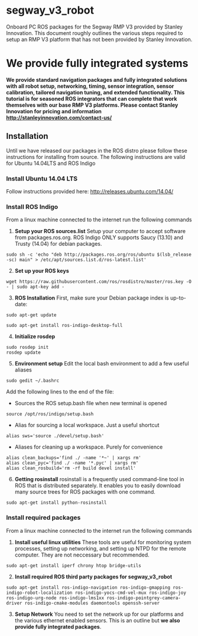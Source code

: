 # segway_v3_robot
Onboard PC ROS packages for the Segway RMP V3 provided by Stanley Innovation. This document roughly outlines the various steps required to setup an RMP V3 platform that has not been provided by Stanley Innovation.

# We provide fully integrated systems
**We provide standard navigation packages and fully integrated solutions with all robot setup, networking, timing, sensor integration, sensor calibration, tailored navigation tuning, and extended functionality. This tutorial is for seasoned ROS integrators that can complete that work themselves with our base RMP V3 platforms. Please contact Stanley Innovation for pricing and information http://stanleyinnovation.com/contact-us/**

## Installation
Until we have released our packages in the ROS distro please follow these instructions for installing from source. The following instructions are valid for Ubuntu 14.04LTS and ROS Indigo

### Install Ubuntu 14.04 LTS
Follow instructions provided here:
http://releases.ubuntu.com/14.04/

### Install ROS Indigo
From a linux machine connected to the internet run the following commands
1. **Setup your ROS sources.list**
Setup your computer to accept software from packages.ros.org. ROS Indigo ONLY supports Saucy (13.10) and Trusty (14.04) for debian packages.
```
sudo sh -c 'echo "deb http://packages.ros.org/ros/ubuntu $(lsb_release -sc) main" > /etc/apt/sources.list.d/ros-latest.list'
```
2. **Set up your ROS keys**
```
wget https://raw.githubusercontent.com/ros/rosdistro/master/ros.key -O - | sudo apt-key add -
```
3. **ROS Installation**
First, make sure your Debian package index is up-to-date:
```
sudo apt-get update
```
```
sudo apt-get install ros-indigo-desktop-full
```
4. **Initialize rosdep**
```
sudo rosdep init
rosdep update
```
5. **Environment setup**
Edit the local bash environment to add a few useful aliases
```
sudo gedit ~/.bashrc
```
Add the following lines to the end of the file:
* Sources the ROS setup.bash file when new terminal is opened
```
source /opt/ros/indigo/setup.bash
```
* Alias for sourcing a local workspace. Just a useful shortcut
```
alias sws='source ./devel/setup.bash'
```
* Aliases for cleaning up a workspace. Purely for convenience
```
alias clean_backups='find ./ -name '*~' | xargs rm'
alias clean_pyc='find ./ -name '*.pyc' | xargs rm'
alias clean_rosbuild='rm -rf build devel install'
```
6. **Getting rosinstall**
rosinstall is a frequently used command-line tool in ROS that is distributed separately. It enables you to easily download many source trees for ROS packages with one command.
```
sudo apt-get install python-rosinstall
```

### Install required packages
From a linux machine connected to the internet run the following commands

1. **Install useful linux utilities**
These tools are useful for monitoring system processes, setting up networking, and setting up NTPD for the remote computer. They are not neccessary but recommended.
```
sudo apt-get install iperf chrony htop bridge-utils
```
2. **Install required ROS third party packages for segway_v3_robot**
```
sudo apt-get install ros-indigo-navigation ros-indigo-gmapping ros-indigo-robot-localization ros-indigo-yocs-cmd-vel-mux ros-indigo-joy ros-indigo-urg-node ros-indigo-lms1xx ros-indigo-pointgrey-camera-driver ros-indigo-cmake-modules daemontools openssh-server
```
3. **Setup Network**
You need to set the network up for our platforms and the various ethernet enabled sensors. This is an outline but **we also provide fully integrated packages**.



